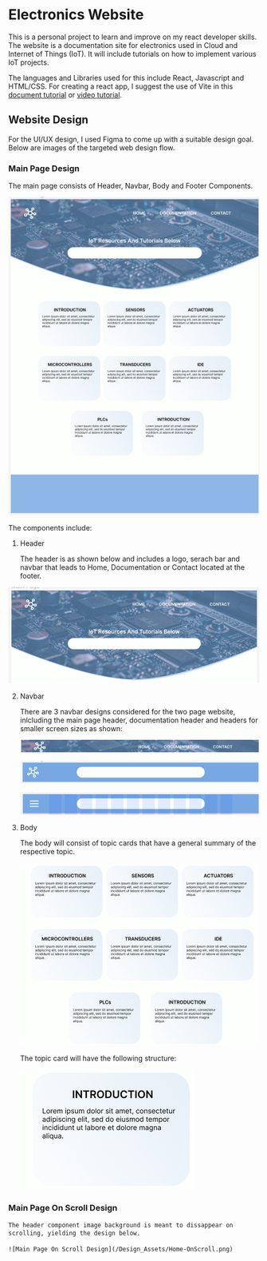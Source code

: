 # Electronics Website

This is a personal project to learn and improve on my react developer skills. The website is a documentation site for electronics used in Cloud and Internet of Things (IoT). It will include tutorials on how to implement various IoT projects.

The languages and Libraries used for this include React, Javascript and HTML/CSS. For creating a react app, I suggest the use of Vite in this [document tutorial](https://v3.vitejs.dev/guide/) or [video tutorial](https://youtu.be/8vh5dmBaVQw?si=JrGn0k-OiHN3Dl74).

## Website Design

For the UI/UX design, I used Figma to come up with a suitable design goal. Below are images of the targeted web design flow.

### Main Page Design

The main page consists of Header, Navbar, Body and Footer Components.

![Main Page Design](/Design_Assets/Home-Page-Design.png)

The components include:
1. Header

    The header is as shown below and includes a logo, serach bar and navbar that leads to Home, Documentation or Contact located at the footer.

![Homepage Header Design](/Design_Assets/Header.png)

2. Navbar

    There are 3 navbar designs considered for the two page website, inlcluding the main page header, documentation header and headers for smaller screen sizes as shown:

    ![First Navbar Design](/Design_Assets/Navbar1.png)

    ![Second Navbar Design](/Design_Assets/Navbar2.png)

    ![Third Navbar Design](/Design_Assets/Navbar3.png)

3. Body

    The body will consist of topic cards that have a general summary of the respective topic.

    ![Body Design](/Design_Assets/Home-Body-Part.png)

    The topic card will have the following structure:

    ![Topic Card Design](/Design_Assets/Topic-Card.png)

### Main Page On Scroll Design

    The header component image background is meant to dissappear on scrolling, yielding the design below.

    ![Main Page On Scroll Design](/Design_Assets/Home-OnScroll.png)